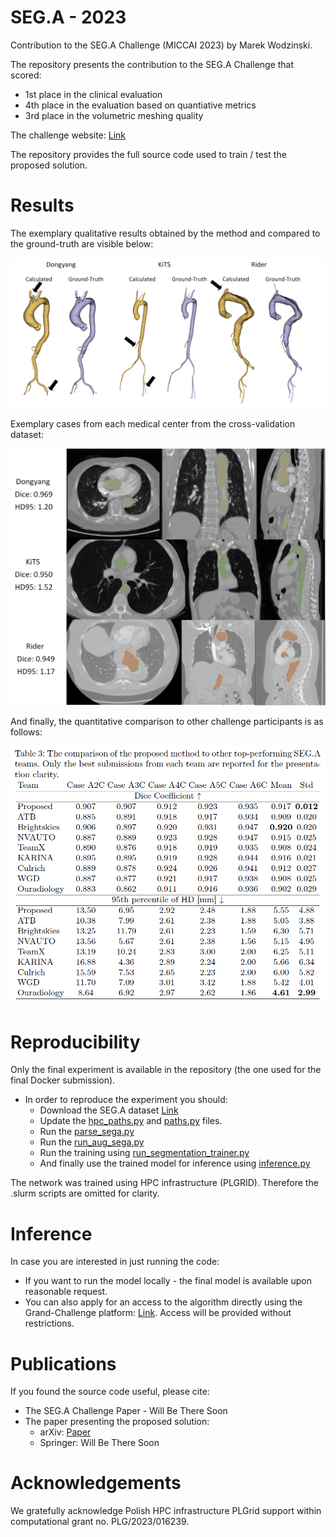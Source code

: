 # SEG.A - 2023
Contribution to the SEG.A Challenge (MICCAI 2023) by Marek Wodzinski.

The repository presents the contribution to the SEG.A Challenge that scored:
   * 1st place in the clinical evaluation
   * 4th place in the evaluation based on quantiative metrics
   * 3rd place in the volumetric meshing quality

The challenge website: [Link](https://multicenteraorta.grand-challenge.org/multicenteraorta/)

The repository provides the full source code used to train / test the proposed solution.

# Results
The exemplary qualitative results obtained by the method and compared to the ground-truth are visible below:

![Mesh Visualization](./figures/visualization.png)

Exemplary cases from each medical center from the cross-validation dataset:

![Volumetric Visualization](./figures/results2.png)

And finally, the quantitative comparison to other challenge participants is as follows:

![Results](./figures/results.PNG)

# Reproducibility

Only the final experiment is available in the repository (the one used for the final Docker submission).

* In order to reproduce the experiment you should:
    * Download the SEG.A dataset [Link](https://multicenteraorta.grand-challenge.org/data/)
    * Update the [hpc_paths.py](./src/paths/hpc_paths.py) and [paths.py](./src/paths/paths.py) files.
    * Run the [parse_sega.py](./src/parsers/parse_sega.py)
    * Run the [run_aug_sega.py](./src/parsers/run_aug_sega.py)
    * Run the training using [run_segmentation_trainer.py](./src/runners/run_segmentation_trainer.py)
    * And finally use the trained model for inference using [inference.py](./src/inference/inference_sega.py)

The network was trained using HPC infrastructure (PLGRID). Therefore the .slurm scripts are omitted for clarity.

# Inference 

In case you are interested in just running the code:
* If you want to run the model locally - the final model is available upon reasonable request.
* You can also apply for an access to the algorithm directly using the Grand-Challenge platform: [Link](https://grand-challenge.org/algorithms/sega_mw/). Access will be provided without restrictions.

# Publications

If you found the source code useful, please cite:
 * The SEG.A Challenge Paper - Will Be There Soon
 * The paper presenting the proposed solution:
      * arXiv: [Paper](https://arxiv.org/abs/2310.15827)
      * Springer: Will Be There Soon

# Acknowledgements

We gratefully acknowledge Polish HPC infrastructure PLGrid support within computational grant no. PLG/2023/016239.
